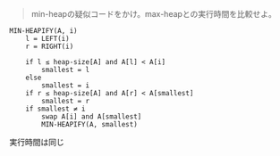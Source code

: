 <!--
<script type="text/javascript" async
  src="https://cdnjs.cloudflare.com/ajax/libs/mathjax/2.7.7/MathJax.js?config=TeX-MML-AM_CHTML">
</script>
-->
> min-heapの疑似コードをかけ。max-heapとの実行時間を比較せよ。

```
MIN-HEAPIFY(A, i)
    l = LEFT(i)
    r = RIGHT(i)

    if l ≤ heap-size[A] and A[l] < A[i]
        smallest = l
    else
        smallest = i
    if r ≤ heap-size[A] and A[r] < A[smallest]
        smallest = r
    if smallest ≠ i
        swap A[i] and A[smallest]
        MIN-HEAPIFY(A, smallest)
```

実行時間は同じ